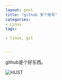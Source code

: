 ```yaml
---
layout: post
title: "github 多个账号"
categories:
- Linux
tags:

- linux, git


---
```



github是个好东西。

![HUST ](https://pn9suw.dm2301.livefilestore.com/y2p8oy0zOP7KZL23d3JsBZD__iDfrkkipONvTtt6tR58C0HYG4ZfRSkIBkmk5vnHTKX18-3PZOyOkESwHOXy6d5836DCTcwZIj6LONsT21IP6c/hust.jpg?psid=1)

##
